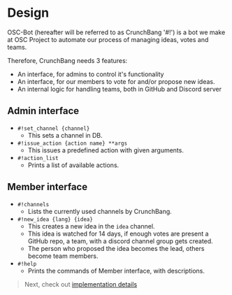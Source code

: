 # Design

OSC-Bot (hereafter will be referred to as CrunchBang '#!') is a bot we make
at OSC Project to automate our process of managing ideas, votes and teams.

Therefore, CrunchBang needs 3 features:

- An interface, for admins to control it's functionality
- An interface, for our members to vote for and/or propose new ideas.
- An internal logic for handling teams, both in GitHub and Discord server


## Admin interface
- `#!set_channel {channel}`
    * This sets a channel in DB.
- `#!issue_action {action name} **args`
    * This issues a predefined action with given arguments.
- `#!action_list`
    * Prints a list of available actions.


## Member interface
- `#!channels`
    * Lists the currently used channels by CrunchBang.
- `#!new_idea {lang} {idea}`
    * This creates a new idea in the `idea` channel.
    * This idea is watched for 14 days, if enough votes are present
    a GitHub repo, a team, with a discord channel group gets created.
    * The person who proposed the idea becomes the lead, others become team
    members.
- `#!help`
    * Prints the commands of Member interface, with descriptions.


> Next, check out [implementation details](03%20-%20Implementation.md)